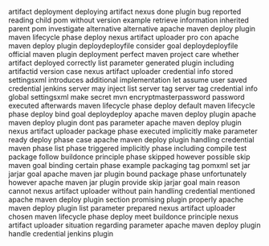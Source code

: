 artifact deployment deploying artifact nexus done plugin bug reported reading child pom without version example retrieve information inherited parent pom investigate alternative alternative apache maven deploy plugin maven lifecycle phase deploy nexus artifact uploader pro con apache maven deploy plugin deploydeployfile consider goal deploydeployfile official maven plugin deployment perfect maven project care whether artifact deployed correctly list parameter generated plugin including artifactid version case nexus artifact uploader credential info stored settingsxml introduces additional implementation let assume user saved credential jenkins server may inject list server tag server tag credential info global settingsxml make secret mvn encryptmasterpassword password executed afterwards maven lifecycle phase deploy default maven lifecycle phase deploy bind goal deploydeploy apache maven deploy plugin apache maven deploy plugin dont pas parameter apache maven deploy plugin nexus artifact uploader package phase executed implicitly make parameter ready deploy phase case apache maven deploy plugin handling credential maven phase list phase triggered implicitly phase including compile test package follow buildonce principle phase skipped however possible skip maven goal binding certain phase example packaging tag pomxml set jar jarjar goal apache maven jar plugin bound package phase unfortunately however apache maven jar plugin provide skip jarjar goal main reason cannot nexus artifact uploader without pain handling credential mentioned apache maven deploy plugin section promising plugin properly apache maven deploy plugin list parameter prepared nexus artifact uploader chosen maven lifecycle phase deploy meet buildonce principle nexus artifact uploader situation regarding parameter apache maven deploy plugin handle credential jenkins plugin
